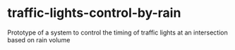 # traffic-lights-control-by-rain
Prototype of a system to control the timing of traffic lights at an intersection based on rain volume
